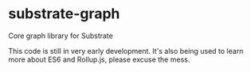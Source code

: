 # substrate-graph
Core graph library for Substrate

This code is still in very early development. It's also being used to learn more about ES6 and Rollup.js, please excuse the mess.
